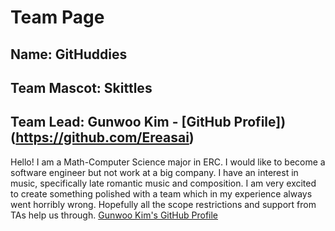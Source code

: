 # Team Page
## Name: GitHuddies
## Team Mascot: Skittles

## Team Lead: Gunwoo Kim - [GitHub Profile])(https://github.com/Ereasai)
Hello! I am a Math-Computer Science major in ERC. I would like to become a software engineer but not work at a big company. I have an interest in music, specifically late romantic music and composition. I am very excited to create something polished with a team which in my experience always went horribly wrong. Hopefully all the scope restrictions and support from TAs help us through.
[Gunwoo Kim's GitHub Profile](https://github.com/Ereasai)

